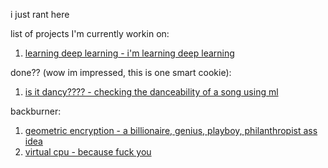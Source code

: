 i just rant here  

list of projects I'm currently workin on:
1. [learning deep learning - i'm learning deep learning](learningdeeplearningthechronicle.md)
   
done?? (wow im impressed, this is one smart cookie):
1. [is it dancy???? - checking the danceability of a song using ml](dancychecky.md) 

backburner:  
1. [geometric encryption - a billionaire, genius, playboy, philanthropist ass idea](geometricalencryption.md)
2. [virtual cpu - because fuck you](virtualcpu.md)
